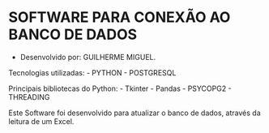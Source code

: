 # SOFTWARE PARA CONEXÃO AO BANCO DE DADOS

- Desenvolvido por: GUILHERME MIGUEL.

Tecnologias utilizadas:
    - PYTHON
    - POSTGRESQL

Principais bibliotecas do Python:
    - Tkinter
    - Pandas
    - PSYCOPG2
    - THREADING

Este Software foi desenvolvido para atualizar o banco de dados, através da leitura de um Excel.
